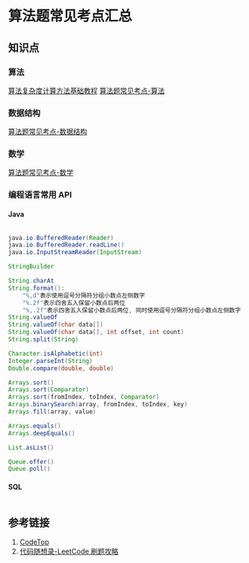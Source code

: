 # 算法题常见考点汇总

## 知识点

### 算法

[算法复杂度计算方法基础教程](learning/subjects/ComputerScience/DataStructuresAndAlgorithm/算法复杂度计算方法基础教程.md)
[算法题常见考点-算法](learning/subjects/ComputerScience/DataStructuresAndAlgorithm/算法题常见考点-算法.md)

### 数据结构

[算法题常见考点-数据结构](learning/subjects/ComputerScience/DataStructuresAndAlgorithm/算法题常见考点-数据结构.md)

### 数学

[算法题常见考点-数学](learning/subjects/ComputerScience/DataStructuresAndAlgorithm/算法题常见考点-数学.md)

### 编程语言常用 API

#### Java

```java

java.io.BufferedReader(Reader)
java.io.BufferedReader.readLine()
java.io.InputStreamReader(InputStream)

StringBuilder

String.charAt
String.format(): 
    "%,d"表示使用逗号分隔符分组小数点左侧数字
    "%.2f"表示四舍五入保留小数点后两位
    "%,.2f"表示四舍五入保留小数点后两位, 同时使用逗号分隔符分组小数点左侧数字
String.valueOf
String.valueOf(char data[])
String.valueOf(char data[], int offset, int count)
String.split(String)

Character.isAlphabetic(int)
Integer.parseInt(String)
Double.compare(double, double)

Arrays.sort()
Arrays.sort(Comparator)
Arrays.sort(fromIndex, toIndex, Comparator)
Arrays.binarySearch(array, fromIndex, toIndex, key)
Arrays.fill(array, value)

Arrays.equals()
Arrays.deepEquals()

List.asList()

Queue.offer()
Queue.poll()

```

#### SQL

```sql

```
## 参考链接

1. [CodeTop](https://codetop.cc/home)
2. [代码随想录-LeetCode 刷题攻略](https://github.com/youngyangyang04/leetcode-master/blob/master/README.md)